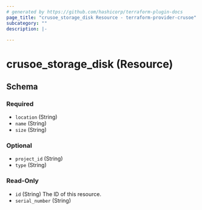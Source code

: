 ```yaml
---
# generated by https://github.com/hashicorp/terraform-plugin-docs
page_title: "crusoe_storage_disk Resource - terraform-provider-crusoe"
subcategory: ""
description: |-
  
---
```


# crusoe_storage_disk (Resource)





<!-- schema generated by tfplugindocs -->
## Schema

### Required

- `location` (String)
- `name` (String)
- `size` (String)

### Optional

- `project_id` (String)
- `type` (String)

### Read-Only

- `id` (String) The ID of this resource.
- `serial_number` (String)
